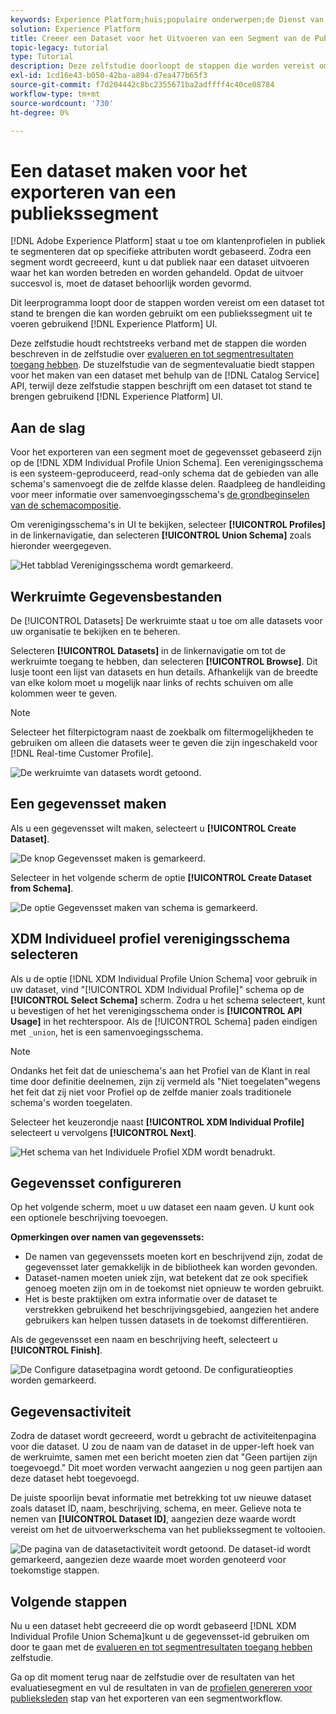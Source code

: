 ```yaml
---
keywords: Experience Platform;huis;populaire onderwerpen;de Dienst van de segmentatie;segmentatie;creeer een dataset;de segmenten van het de uitvoerpubliek;de uitvoersegment;
solution: Experience Platform
title: Creeer een Dataset voor het Uitvoeren van een Segment van de Publiek
topic-legacy: tutorial
type: Tutorial
description: Deze zelfstudie doorloopt de stappen die worden vereist om een dataset tot stand te brengen die voor het uitvoeren van een publiekssegment kan worden gebruikt gebruikend het Experience Platform UI.
exl-id: 1cd16e43-b050-42ba-a894-d7ea477b65f3
source-git-commit: f7d204442c8bc2355671ba2adffff4c40ce08784
workflow-type: tm+mt
source-wordcount: '730'
ht-degree: 0%

---
```


# Een dataset maken voor het exporteren van een publiekssegment

[!DNL Adobe Experience Platform] staat u toe om klantenprofielen in publiek te segmenteren dat op specifieke attributen wordt gebaseerd. Zodra een segment wordt gecreeerd, kunt u dat publiek naar een dataset uitvoeren waar het kan worden betreden en worden gehandeld. Opdat de uitvoer succesvol is, moet de dataset behoorlijk worden gevormd.

Dit leerprogramma loopt door de stappen worden vereist om een dataset tot stand te brengen die kan worden gebruikt om een publiekssegment uit te voeren gebruikend [!DNL Experience Platform] UI.

Deze zelfstudie houdt rechtstreeks verband met de stappen die worden beschreven in de zelfstudie over [evalueren en tot segmentresultaten toegang hebben](./evaluate-a-segment.md). De stuzelfstudie van de segmentevaluatie biedt stappen voor het maken van een dataset met behulp van de [!DNL Catalog Service] API, terwijl deze zelfstudie stappen beschrijft om een dataset tot stand te brengen gebruikend [!DNL Experience Platform] UI.

## Aan de slag

Voor het exporteren van een segment moet de gegevensset gebaseerd zijn op de [!DNL XDM Individual Profile Union Schema]. Een verenigingsschema is een systeem-geproduceerd, read-only schema dat de gebieden van alle schema&#39;s samenvoegt die de zelfde klasse delen. Raadpleeg de handleiding voor meer informatie over samenvoegingsschema&#39;s [de grondbeginselen van de schemacompositie](../../xdm/schema/composition.md#union).

Om verenigingsschema&#39;s in UI te bekijken, selecteer **[!UICONTROL Profiles]** in de linkernavigatie, dan selecteren **[!UICONTROL Union Schema]** zoals hieronder weergegeven.

![Het tabblad Verenigingsschema wordt gemarkeerd.](../images/tutorials/segment-export-dataset/union.png)

## Werkruimte Gegevensbestanden

De [!UICONTROL Datasets] De werkruimte staat u toe om alle datasets voor uw organisatie te bekijken en te beheren.

Selecteren **[!UICONTROL Datasets]** in de linkernavigatie om tot de werkruimte toegang te hebben, dan selecteren **[!UICONTROL Browse]**. Dit lusje toont een lijst van datasets en hun details. Afhankelijk van de breedte van elke kolom moet u mogelijk naar links of rechts schuiven om alle kolommen weer te geven.

>[!NOTE]
>
>Selecteer het filterpictogram naast de zoekbalk om filtermogelijkheden te gebruiken om alleen die datasets weer te geven die zijn ingeschakeld voor [!DNL Real-time Customer Profile].

![De werkruimte van datasets wordt getoond.](../images/tutorials/segment-export-dataset/browse.png)

## Een gegevensset maken

Als u een gegevensset wilt maken, selecteert u **[!UICONTROL Create Dataset]**.

![De knop Gegevensset maken is gemarkeerd.](../images/tutorials/segment-export-dataset/create-dataset.png)

Selecteer in het volgende scherm de optie **[!UICONTROL Create Dataset from Schema]**.

![De optie Gegevensset maken van schema is gemarkeerd.](../images/tutorials/segment-export-dataset/create-from-schema.png)

## XDM Individueel profiel verenigingsschema selecteren

Als u de optie [!DNL XDM Individual Profile Union Schema] voor gebruik in uw dataset, vind &quot;[!UICONTROL XDM Individual Profile]&quot; schema op de **[!UICONTROL Select Schema]** scherm. Zodra u het schema selecteert, kunt u bevestigen of het het verenigingsschema onder is **[!UICONTROL API Usage]** in het rechterspoor. Als de [!UICONTROL Schema] paden eindigen met `_union`, het is een samenvoegingsschema.

>[!NOTE]
>
>Ondanks het feit dat de unieschema&#39;s aan het Profiel van de Klant in real time door definitie deelnemen, zijn zij vermeld als &quot;Niet toegelaten&quot;wegens het feit dat zij niet voor Profiel op de zelfde manier zoals traditionele schema&#39;s worden toegelaten.

Selecteer het keuzerondje naast **[!UICONTROL XDM Individual Profile]** selecteert u vervolgens **[!UICONTROL Next]**.

![Het schema van het Individuele Profiel XDM wordt benadrukt.](../images/tutorials/segment-export-dataset/select-schema.png)

## Gegevensset configureren

Op het volgende scherm, moet u uw dataset een naam geven. U kunt ook een optionele beschrijving toevoegen.

**Opmerkingen over namen van gegevenssets:**

* De namen van gegevenssets moeten kort en beschrijvend zijn, zodat de gegevensset later gemakkelijk in de bibliotheek kan worden gevonden.
* Dataset-namen moeten uniek zijn, wat betekent dat ze ook specifiek genoeg moeten zijn om in de toekomst niet opnieuw te worden gebruikt.
* Het is beste praktijken om extra informatie over de dataset te verstrekken gebruikend het beschrijvingsgebied, aangezien het andere gebruikers kan helpen tussen datasets in de toekomst differentiëren.

Als de gegevensset een naam en beschrijving heeft, selecteert u **[!UICONTROL Finish]**.

![De Configure datasetpagina wordt getoond. De configuratieopties worden gemarkeerd.](../images/tutorials/segment-export-dataset/configure-dataset.png)

## Gegevensactiviteit

Zodra de dataset wordt gecreeerd, wordt u gebracht de activiteitenpagina voor die dataset. U zou de naam van de dataset in de upper-left hoek van de werkruimte, samen met een bericht moeten zien dat &quot;Geen partijen zijn toegevoegd.&quot; Dit moet worden verwacht aangezien u nog geen partijen aan deze dataset hebt toegevoegd.

De juiste spoorlijn bevat informatie met betrekking tot uw nieuwe dataset zoals dataset ID, naam, beschrijving, schema, en meer. Gelieve nota te nemen van **[!UICONTROL Dataset ID]**, aangezien deze waarde wordt vereist om het de uitvoerwerkschema van het publiekssegment te voltooien.

![De pagina van de datasetactiviteit wordt getoond. De dataset-id wordt gemarkeerd, aangezien deze waarde moet worden genoteerd voor toekomstige stappen.](../images/tutorials/segment-export-dataset/activity.png)

## Volgende stappen

Nu u een dataset hebt gecreeerd die op wordt gebaseerd [!DNL XDM Individual Profile Union Schema]kunt u de gegevensset-id gebruiken om door te gaan met de [evalueren en tot segmentresultaten toegang hebben](./evaluate-a-segment.md) zelfstudie.

Ga op dit moment terug naar de zelfstudie over de resultaten van het evaluatiesegment en vul de resultaten in van de [profielen genereren voor publieksleden](./evaluate-a-segment.md#generate-profiles) stap van het exporteren van een segmentworkflow.
